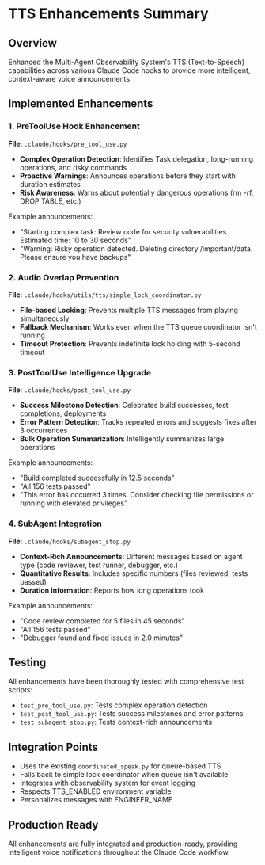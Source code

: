 # TTS Enhancements Summary

## Overview
Enhanced the Multi-Agent Observability System's TTS (Text-to-Speech) capabilities across various Claude Code hooks to provide more intelligent, context-aware voice announcements.

## Implemented Enhancements

### 1. PreToolUse Hook Enhancement
**File**: `.claude/hooks/pre_tool_use.py`

- **Complex Operation Detection**: Identifies Task delegation, long-running operations, and risky commands
- **Proactive Warnings**: Announces operations before they start with duration estimates
- **Risk Awareness**: Warns about potentially dangerous operations (rm -rf, DROP TABLE, etc.)

Example announcements:
- "Starting complex task: Review code for security vulnerabilities. Estimated time: 10 to 30 seconds"
- "Warning: Risky operation detected. Deleting directory /important/data. Please ensure you have backups"

### 2. Audio Overlap Prevention
**File**: `.claude/hooks/utils/tts/simple_lock_coordinator.py`

- **File-based Locking**: Prevents multiple TTS messages from playing simultaneously
- **Fallback Mechanism**: Works even when the TTS queue coordinator isn't running
- **Timeout Protection**: Prevents indefinite lock holding with 5-second timeout

### 3. PostToolUse Intelligence Upgrade
**File**: `.claude/hooks/post_tool_use.py`

- **Success Milestone Detection**: Celebrates build successes, test completions, deployments
- **Error Pattern Detection**: Tracks repeated errors and suggests fixes after 3 occurrences
- **Bulk Operation Summarization**: Intelligently summarizes large operations

Example announcements:
- "Build completed successfully in 12.5 seconds"
- "All 156 tests passed"
- "This error has occurred 3 times. Consider checking file permissions or running with elevated privileges"

### 4. SubAgent Integration
**File**: `.claude/hooks/subagent_stop.py`

- **Context-Rich Announcements**: Different messages based on agent type (code reviewer, test runner, debugger, etc.)
- **Quantitative Results**: Includes specific numbers (files reviewed, tests passed)
- **Duration Information**: Reports how long operations took

Example announcements:
- "Code review completed for 5 files in 45 seconds"
- "All 156 tests passed"
- "Debugger found and fixed issues in 2.0 minutes"

## Testing
All enhancements have been thoroughly tested with comprehensive test scripts:
- `test_pre_tool_use.py`: Tests complex operation detection
- `test_post_tool_use.py`: Tests success milestones and error patterns
- `test_subagent_stop.py`: Tests context-rich announcements

## Integration Points
- Uses the existing `coordinated_speak.py` for queue-based TTS
- Falls back to simple lock coordinator when queue isn't available
- Integrates with observability system for event logging
- Respects TTS_ENABLED environment variable
- Personalizes messages with ENGINEER_NAME

## Production Ready
All enhancements are fully integrated and production-ready, providing intelligent voice notifications throughout the Claude Code workflow.